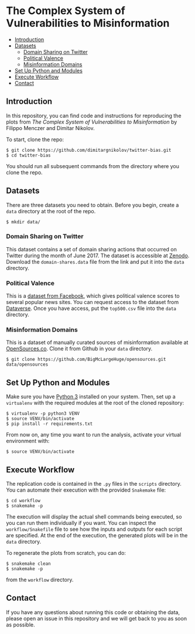 # The Complex System of Vulnerabilities to Misinformation

* [Introduction](#introduction)
* [Datasets](#datasets)
  * [Domain Sharing on Twitter](#domain-sharing-on-twitter)
  * [Political Valence](#political-valence)
  * [Misinformation Domains](#misinformation-domains)
* [Set Up Python and Modules](#set-up-python-and-modules)
* [Execute Workflow](#execute-workflow)
* [Contact](#contact)

## Introduction

In this repository, you can find code and instructions for reproducing the plots from *The Complex System of Vulnerabilities to Misinformation* by Filippo Menczer and Dimitar Nikolov.

To start, clone the repo:

```
$ git clone https://github.com/dimitargnikolov/twitter-bias.git
$ cd twitter-bias
```

You should run all subsequent commands from the directory where you clone the repo.

## Datasets

There are three datasets you need to obtain. Before you begin, create a `data` directory at the root of the repo.

```
$ mkdir data/
```

### Domain Sharing on Twitter

This dataset contains a set of domain sharing actions that occurred on Twitter during the month of June 2017. The dataset is accessible at [Zenodo](https://zenodo.org/record/2558687#.XFyGfc9Kh24). Download the `domain-shares.data` file from the link and put it into the `data` directory.

### Political Valence

This is a [dataset from Facebook](http://science.sciencemag.org/content/348/6239/1130), which gives political valence scores to several popular news sites. You can request access to the dataset from [Dataverse](https://dataverse.harvard.edu/dataset.xhtml?persistentId=doi:10.7910/DVN/LDJ7MS). Once you have access, put the `top500.csv` file into the `data` directory.

### Misinformation Domains

This is a dataset of manually curated sources of misinformation available at [OpenSources.co](http://www.opensources.co). Clone it from Github in your `data` directory.

```
$ git clone https://github.com/BigMcLargeHuge/opensources.git data/opensources
```

## Set Up Python and Modules

Make sure you have [Python 3](https://www.python.org/) installed on your system. Then, set up a `virtualenv` with the required modules at the root of the cloned repository:

```
$ virtualenv -p python3 VENV
$ source VENV/bin/activate
$ pip install -r requirements.txt
```

From now on, any time you want to run the analysis, activate your virtual environment with:

```
$ source VENV/bin/activate
```

## Execute Workflow

The replication code is contained in the `.py` files in the `scripts` directory. You can automate their execution with the provided `Snakemake` file:

```
$ cd workflow
$ snakemake -p
```

The execution will display the actual shell commands being executed, so you can run them individually if you want. You can inspect the `workflow/Snakefile` file to see how the inputs and outputs for each script are specified. At the end of the execution, the generated plots will be in the `data` directory.

To regenerate the plots from scratch, you can do:

```
$ snakemake clean
$ snakemake -p
```

from the `workflow` directory.

## Contact

If you have any questions about running this code or obtaining the data, please open an issue in this repository and we will get back to you as soon as possible.
